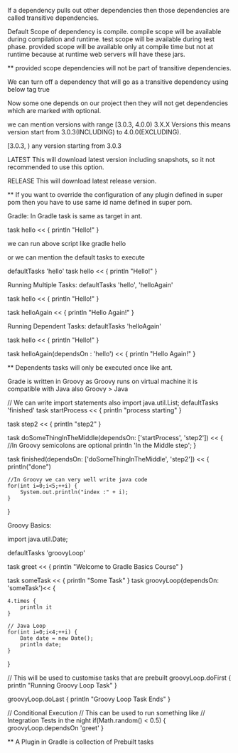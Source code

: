 If a dependency pulls out other dependencies then those dependencies are called transitive dependencies.

Default Scope of dependency is compile.
compile scope will be available during compilation and runtime.
test scope will be available during test phase.
provided scope will be available only at compile time but not at runtime because at runtime web servers will have these jars.

** provided scope dependencies will not be part of transitive dependencies.

We can turn off a dependency that will go as a transitive dependency using below tag
<optional>true</optional>

Now some one depends on our project then they will not get dependencies which are marked with optional.

we can mention versions with range
[3.0.3, 4.0.0)
3.X.X Versions
this means version start from 3.0.3(INCLUDING) to 4.0.0(EXCLUDING).

[3.0.3, ) 
any version starting from 3.0.3

<version>LATEST</version>
This will download latest version including snapshots, so it not recommended to use this option.

<version>RELEASE</version>
This will download latest release version.



** If you want to override the configuration of any plugin defined in super pom
then you have to use same id name defined in super pom.



Gradle:
In Gradle task is same as target in ant.


task hello << {
	println "Hello!"
}

we can run above script like 
gradle hello


or we can mention the default tasks to execute

defaultTasks 'hello'
task hello << {
	println "Hello!"
}


Running Multiple Tasks:
defaultTasks 'hello', 'helloAgain'

task hello << {
	println "Hello!"
}

task helloAgain << {
	println "Hello Again!"
}


Running Dependent Tasks:
defaultTasks 'helloAgain'

task hello << {
	println "Hello!"
}

task helloAgain(dependsOn : 'hello') << {
	println "Hello Again!"
}

** Dependents tasks will only be executed once like ant.


Grade is written in Groovy as Groovy runs on virtual machine it is compatible with Java also
Groovy > Java

// We can write import statements also
import java.util.List;
defaultTasks 'finished'
task startProcess << {
	println "process starting"
}

task step2 << {
	println "step2"
}

task doSomeThingInTheMiddle(dependsOn: ['startProcess', 'step2']) << {
	//In Groovy semicolons are optional
	println 'In the Middle step';
}

task finished(dependsOn: ['doSomeThingInTheMiddle', 'step2']) << {
	println("done")
	
	//In Groovy we can very well write java code
	for(int i=0;i<5;++i) {
		System.out.println("index :" + i);
	}
	
}


Groovy Basics:

import java.util.Date;

defaultTasks 'groovyLoop'

task greet << {
	println "Welcome to Gradle Basics Course"
}

task someTask << {
	println "Some Task"
}
task groovyLoop(dependsOn: 'someTask')<< {

	4.times {
		println it
	}
	
	// Java Loop
	for(int i=0;i<4;++i) {
		Date date = new Date();
		println date;
	}
	
}


// This will be used to customise tasks that are prebuilt
groovyLoop.doFirst {
	println "Running Groovy Loop Task"
}

groovyLoop.doLast {
	println "Groovy Loop Task Ends"
}

// Conditional Execution
// This can be used to run something like
// Integration Tests in the night
if(Math.random() < 0.5) {
	groovyLoop.dependsOn 'greet'
}






** A Plugin in Gradle is collection of Prebuilt tasks

